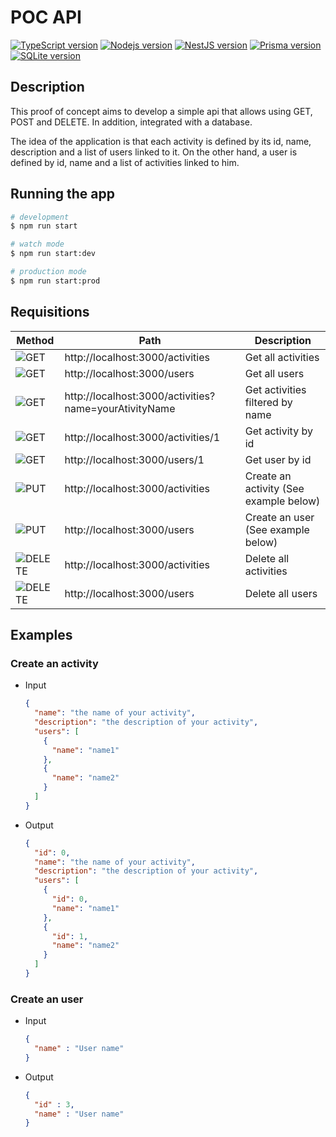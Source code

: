 # POC API

[![TypeScript version](https://img.shields.io/badge/TypeScript-v5.0.4-blue)](https://www.typescriptlang.org/download) [![Nodejs version](https://img.shields.io/badge/Node.js-v20.2.0-green)](https://nodejs.org/en/download) [![NestJS version](https://img.shields.io/badge/NestJS-v9.4.2-red)](https://docs.nestjs.com) [![Prisma version](https://img.shields.io/badge/Prisma-v4.15.0-orange)](https://www.prisma.io/docs/getting-started) [![SQLite version](https://img.shields.io/badge/SQLite-v3.39.5-yellow)](https://sqlite.org/download.html)

## Description

This proof of concept aims to develop a simple api that allows using GET, POST and DELETE. In addition, integrated with a database.

The idea of the application is that each activity is defined by its id, name, description and a list of users linked to it. On the other hand, a user is defined by id, name and a list of activities linked to him.

## Running the app

```bash
# development
$ npm run start

# watch mode
$ npm run start:dev

# production mode
$ npm run start:prod
```

## Requisitions

| Method     | Path | Description |
| ---------- | ---- | ----------- |
| ![GET](https://img.shields.io/badge/-GET-blue)|  http://localhost:3000/activities   | Get all activities | 
| ![GET](https://img.shields.io/badge/-GET-blue)| http://localhost:3000/users  | Get all users    |
| ![GET](https://img.shields.io/badge/-GET-blue)    | http://localhost:3000/activities?name=yourAtivityName    | Get activities filtered by name    |
| ![GET](https://img.shields.io/badge/-GET-blue)    | http://localhost:3000/activities/1   | Get activity by id   |
| ![GET](https://img.shields.io/badge/-GET-blue)    | http://localhost:3000/users/1   | Get user by id   |
| ![PUT](https://img.shields.io/badge/-PUT-green)    | http://localhost:3000/activities | Create an activity (See example below)|
| ![PUT](https://img.shields.io/badge/-PUT-green)    | http://localhost:3000/users | Create an user (See example below)|
| ![DELETE](https://img.shields.io/badge/-DELETE-red)    | http://localhost:3000/activities | Delete all activities |
| ![DELETE](https://img.shields.io/badge/-DELETE-red)    | http://localhost:3000/users | Delete all users |

## Examples

### Create an activity

- Input
  
  ```json
  {
    "name": "the name of your activity",
    "description": "the description of your activity",
    "users": [
      {
        "name": "name1"
      },
      {
        "name": "name2"
      }
    ]
  }
  ```

- Output

  ```json
  {
    "id": 0,
    "name": "the name of your activity",
    "description": "the description of your activity",
    "users": [
      {
        "id": 0,
        "name": "name1"
      },
      {
        "id": 1,
        "name": "name2"
      }
    ]
  }
  ```

### Create an user

- Input
  
  ```json
  {
    "name" : "User name"
  }
  ```

- Output

  ```json
  {
    "id" : 3,
    "name" : "User name"
  }
  ```
